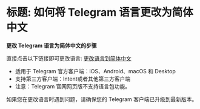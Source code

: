 # 标题: 如何将 Telegram 语言更改为简体中文

**更改 Telegram 语言为简体中文的步骤**

直接点击以下链接即可更改语言: [更改语言到简体中文](https://t.me/setlanguage/zhcncc)

* 适用于 Telegram 官方客户端：iOS、Android、macOS 和 Desktop
* 支持第三方客户端：Intent或者其他第三方客户端
* 注意：Telegram 官网网页版不支持语言包功能。

如果您在更改语言时遇到问题，请确保您的 Telegram 客户端已升级到最新版本。
